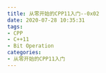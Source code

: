 ```yaml
---
title: 从零开始的CPP11入门--0x02
date: 2020-07-28 10:35:31
tags:
- CPP
- C++11
- Bit Operation
categories:
- 从零开始的CPP11入门
---
```


